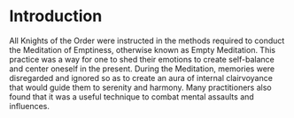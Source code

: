 # Introduction
All Knights of the Order were instructed in the methods required to conduct the Meditation of Emptiness, otherwise known as Empty Meditation.
This practice was a way for one to shed their emotions to create self-balance and center oneself in the present.
During the Meditation, memories were disregarded and ignored so as to create an aura of internal clairvoyance that would guide them to serenity and harmony.
Many practitioners also found that it was a useful technique to combat mental assaults and influences.